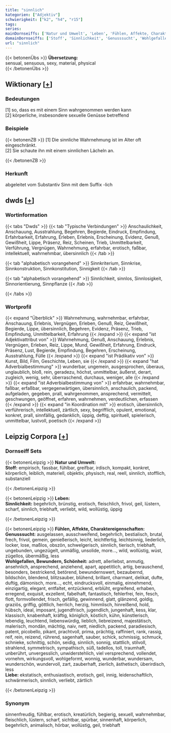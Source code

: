 ```yaml
---
title: "sinnlich"
kategorien: ["Adjektiv"]
schwierigkeit: ["k2", "h4", "r15"]
tags:
series:
mainDornseiffs: ['Natur und Umwelt', 'Leben', 'Fühlen, Affekte, Charaktereigenschaften']
domainDornseiffs: ['Stoff', 'Sinnlichkeit', 'Genusssucht', 'Wohlgefallen, Bewundern, Schönheit', 'Liebe']
url: "sinnlich"
---
```


{{< betonenÜbs >}}
**Übersetzung:**  
sensual, sensuous, sexy, material, physical  
{{< /betonenÜbs >}}

## Wiktionary [[+](https://de.wiktionary.org/wiki/sinnlich)]

### Bedeutungen
[1] so, dass es mit einem Sinn wahrgenommen werden kann  
[2] körperliche, insbesondere sexuelle Genüsse betreffend  

### Beispiele
{{< betonenZB >}}
[1] Die sinnliche Wahrnehmung ist im Alter oft eingeschränkt.  
[2] Sie schaute ihn mit einem sinnlichen Lächeln an.  

{{< /betonenZB >}}
### Herkunft
abgeleitet vom Substantiv Sinn mit dem Suffix -lich  



## dwds [[+](https://www.dwds.de/wb/sinnlich)]

### Wortinformation
{{< tabs "Dwds" >}}
{{< tab "Typische Verbindungen" >}}
Anschaulichkeit, Anschauung, Ausstrahlung, Begehren, Begierde, Eindruck, Empfindung, Erfahrbarkeit, Erfahrung, Erleben, Erlebnis, Erscheinung, Evidenz, Genuß, Gewißheit, Lippe, Präsenz, Reiz, Scheinen, Trieb, Unmittelbarkeit, Verführung, Vergnügen, Wahrnehmung, erfahrbar, erotisch, faßbar, intellektuell, wahrnehmbar, übersinnlich
{{< /tab >}}

{{< tab "alphabetisch vorangehend" >}}
Sinnkriterium, Sinnkrise, Sinnkonstruktion, Sinnkonstitution, Sinnigkeit
{{< /tab >}}

{{< tab "alphabetisch vorangehend" >}}
Sinnlichkeit, sinnlos, Sinnlosigkeit, Sinnorientierung, Sinnpflanze
{{< /tab >}}

{{< /tabs >}}

### Wortprofil
{{< expand "Überblick" >}} Wahrnehmung, wahrnehmbar, erfahrbar, Anschauung, Erlebnis, Vergnügen, Erleben, Genuß, Reiz, Gewißheit, Begierde, Lippe, übersinnlich, Begehren, Evidenz, Präsenz, Trieb, Empfindung, Unmittelbarkeit, Erfahrung {{< /expand >}}
{{< expand "ist Adjektivattribut von" >}} Wahrnehmung, Genuß, Anschauung, Erlebnis, Vergnügen, Erleben, Reiz, Lippe, Mund, Gewißheit, Erfahrung, Eindruck, Präsenz, Lust, Begierde, Empfindung, Begehren, Erscheinung, Ausstrahlung, Fülle {{< /expand >}}
{{< expand "ist Prädikativ von" >}} Kunst, Bild, Film, Geschichte, Leben, sie {{< /expand >}}
{{< expand "hat Adverbialbestimmung" >}} wunderbar, ungemein, ausgesprochen, überaus, unglaublich, bloß, rein, geradezu, höchst, unmittelbar, äußerst, derart, zugleich, wenig, sehr, überraschend, durchaus, weniger, alle {{< /expand >}}
{{< expand "ist Adverbialbestimmung von" >}} erfahrbar, wahrnehmbar, faßbar, erfaßbar, vergegenwärtigen, übersinnlich, anschaulich, packend, aufgeladen, gegeben, prall, wahrgenommen, ansprechend, vermittelt, geschwungen, geöffnet, erfahren, wahrnehmen, verdeutlichen, erfassen {{< /expand >}}
{{< expand "in Koordination mit" >}} erotisch, übersinnlich, verführerisch, intellektuell, zärtlich, sexy, begrifflich, opulent, emotional, konkret, prall, sinnfällig, gedanklich, üppig, deftig, spirituell, spielerisch, unmittelbar, lustvoll, poetisch {{< /expand >}}

## Leipzig Corpora [[+](https://corpora.uni-leipzig.de/en/res?word=sinnlich&corpusId=deu_newscrawl-public_2018)]

### Dornseiff Sets
{{< betonenLeipzig >}}
**Natur und Umwelt:**  
**Stoff:** empirisch, fassbar, fühlbar, greifbar, irdisch, kompakt, konkret, körperlich, leiblich, materiell, objektiv, physisch, real, reell, sinnlich, stofflich, substanziell  

{{< /betonenLeipzig >}}


{{< betonenLeipzig >}}
**Leben:**  
**Sinnlichkeit:** begehrlich, brünstig, erotisch, fleischlich, frivol, geil, lüstern, scharf, sinnlich, triebhaft, verliebt, wild, wollüstig, üppig  

{{< /betonenLeipzig >}}


{{< betonenLeipzig >}}
**Fühlen, Affekte, Charaktereigenschaften:**  
**Genusssucht:** ausgelassen, ausschweifend, begehrlich, bestialisch, brutal, frech, frivol, gemein, genießerisch, leicht, leichtfertig, leichtsinnig, liederlich, locker, lose, maßlos, obszön, schwelgerisch, sinnlich, tierisch, triebhaft, ungebunden, ungezügelt, unmäßig, unsolide, more..., wild, wollüstig, wüst, zügellos, übermäßig, less  
**Wohlgefallen, Bewundern, Schönheit:** adrett, allerliebst, anmutig, ansehnlich, ansprechend, anziehend, apart, appetitlich, artig, berauschend, besonders, bestrickend, betörend, bewundernswert, bezaubernd, bildschön, blendend, blitzsauber, blühend, brillant, charmant, delikat, dufte, duftig, dämonisch, more..., echt, eindrucksvoll, einmalig, einnehmend, einzigartig, elegant, entfaltet, entzückend, erblüht, ergreifend, erhaben, erregend, exquisit, exzellent, fabelhaft, fantastisch, fehlerfrei, fein, fesch, flott, formvollendet, frisch, gefällig, gewinnend, glatt, glänzend, goldig, graziös, griffig, göttlich, herrlich, herzig, himmlisch, hinreißend, hold, hübsch, ideal, imposant, jugendfrisch, jugendlich, jungenhaft, kess, klar, klassisch, knabenhaft, kräftig, königlich, köstlich, kühn, künstlerisch, lebendig, leuchtend, liebenswürdig, lieblich, liebreizend, majestätisch, malerisch, mondän, mächtig, naiv, nett, niedlich, packend, paradiesisch, patent, picobello, pikant, prachtvoll, prima, prächtig, raffiniert, rank, rassig, reif, rein, reizend, rührend, sagenhaft, sauber, schick, schmissig, schmuck, schnieke, schnittig, schön, seidig, sinnlich, sonnig, stattlich, stilvoll, strahlend, symmetrisch, sympathisch, süß, tadellos, toll, traumhaft, unberührt, unvergesslich, unwiderstehlich, viel versprechend, vollendet, vornehm, wirkungsvoll, wohlgeformt, wonnig, wunderbar, wundersam, wunderschön, wundervoll, zart, zauberhaft, zierlich, ästhetisch, überirdisch, less  
**Liebe:** ekstatisch, enthusiastisch, erotisch, geil, innig, leidenschaftlich, schwärmerisch, sinnlich, verliebt, zärtlich  

{{< /betonenLeipzig >}}

### Synonym
sinnenfreudig, fühlbar, erotisch, kreatürlich, begierig, sexuell, wahrnehmbar, fleischlich, lüstern, scharf, sichtbar, spürbar, sinnenhaft, körperlich, begehrlich, animalisch, hörbar, wollüstig, geil, triebhaft

